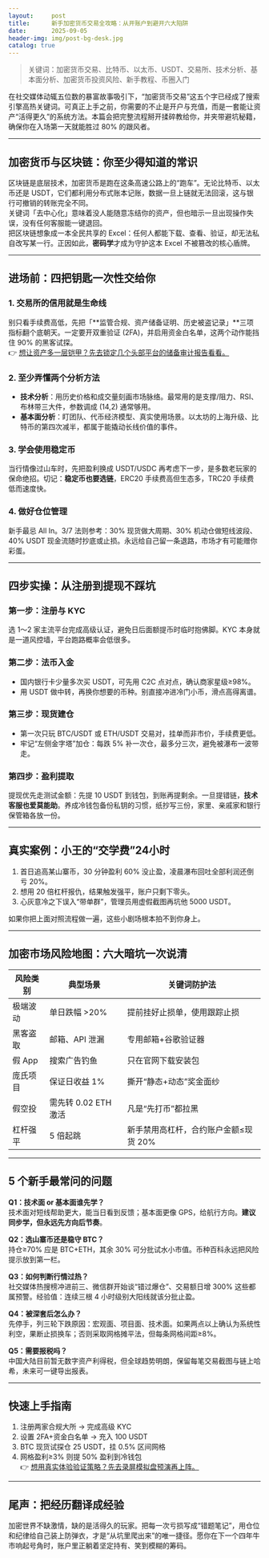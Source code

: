 ```yaml
---
layout:     post
title:      新手加密货币交易全攻略：从开账户到避开六大陷阱
date:       2025-09-05
header-img: img/post-bg-desk.jpg
catalog: true
---
```


> 关键词：加密货币交易、比特币、以太币、USDT、交易所、技术分析、基本面分析、加密货币投资风险、新手教程、币圈入门

在社交媒体动辄五位数的暴富故事吸引下，“加密货币交易”这五个字已经成了搜索引擎高热关键词。可真正上手之前，你需要的不止是开户与充值，而是一套能让资产“活得更久”的系统方法。本篇会把完整流程掰开揉碎教给你，并夹带避坑秘籍，确保你在入场第一天就能胜过 80% 的跟风者。

---

## 加密货币与区块链：你至少得知道的常识
区块链是底层技术，加密货币是跑在这条高速公路上的“跑车”。无论比特币、以太币还是 USDT，它们都利用分布式账本记账，数据一旦上链就无法回滚，这与银行可撤销的转账完全不同。  
关键词「去中心化」意味着没人能随意冻结你的资产，但也暗示一旦出现操作失误，没有任何客服能一键退回。  
把区块链想象成一本全民共享的 Excel：任何人都能下载、查看、验证，却无法私自改写某一行。正因如此，**密码学**才成为守护这本 Excel 不被篡改的核心盾牌。

---

## 进场前：四把钥匙一次性交给你

### 1. 交易所的信用就是生命线
别只看手续费高低，先把「**监管合规、资产储备证明、历史被盗记录」**三项指标翻个底朝天。一定要开双重验证 (2FA)，并启用资金白名单，这两个动作能挡住 90% 的黑客试探。  
👉 [想让资产多一层铠甲？先去锁定几个头部平台的储备审计报告看看。](https://okxdog.com/)

### 2. 至少弄懂两个分析方法
- **技术分析**：用历史价格和成交量刻画市场脉络。最常用的是支撑/阻力、RSI、布林带三大件，参数调成 (14,2) 通常够用。  
- **基本面分析**：盯团队、代币经济模型、真实使用场景。以太坊的上海升级、比特币的第四次减半，都属于能撬动长线价值的事件。

### 3. 学会使用稳定币
当行情像过山车时，先把盈利换成 USDT/USDC 再考虑下一步，是多数老玩家的保命绝招。切记：**稳定币也要选链**，ERC20 手续费高但生态多，TRC20 手续费低而速度快。

### 4. 做好仓位管理
新手最忌 All In。3/7 法则参考：30% 现货做大周期、30% 机动仓做短线波段、40% USDT 现金流随时抄底或止损。永远给自己留一条退路，市场才有可能赠你彩蛋。

---

## 四步实操：从注册到提现不踩坑

### 第一步：注册与 KYC
选 1～2 家主流平台完成高级认证，避免日后面额提币时临时抱佛脚。KYC 本身就是一道风控墙，平台跑路概率会低很多。

### 第二步：法币入金
- 国内银行卡少量多次买 USDT，可先用 C2C 点对点，确认商家星级≥98%。  
- 用 USDT 做中转，再换你想要的币种。别直接冲进冷门小币，滑点高得离谱。

### 第三步：现货建仓
- 第一次只玩 BTC/USDT 或 ETH/USDT 交易对，挂单而非市价，手续费更低。  
- 牢记“左侧金字塔”加仓：每跌 5% 补一次仓，最多分三次，避免被瀑布一波带走。

### 第四步：盈利提取
提现优先走测试金额：先提 10 USDT 到钱包，到账再提剩余。一旦提错链，**技术客服也爱莫能助**。养成冷钱包备份私钥的习惯，纸抄写三份，家里、亲戚家和银行保管箱各放一份。

---

## 真实案例：小王的“交学费”24小时
1. 首日追高某山寨币，30 分钟盈利 60% 没止盈，凌晨瀑布回吐全部利润还倒亏 20%。  
2. 想用 20 倍杠杆报仇，结果触发强平，账户只剩下零头。  
3. 心灰意冷之下误入“带单群”，管理员用虚假截图再坑他 5000 USDT。  

如果你把上面对照流程做一遍，这些小剧场根本拍不到你身上。

---

## 加密市场风险地图：六大暗坑一次说清
| 风险类别 | 典型场景 | 关键词防护法 |
| --- | --- | --- |
| 极端波动 | 单日跌幅 >20% | 提前挂好止损单，使用跟踪止损 |
| 黑客盗取 | 邮箱、API 泄漏 | 专用邮箱+谷歌验证器 |
| 假 App | 搜索广告钓鱼 | 只在官网下载安装包 |
| 庞氏项目 | 保证日收益 1% | 撕开“静态+动态”奖金面纱 |
| 假空投 | 需先转 0.02 ETH 激活 | 凡是“先打币”都拉黑 |
| 杠杆强平 | 5 倍起跳 | 新手禁用高杠杆，合约账户金额≤现货 20% |

---

## 5 个新手最常问的问题

**Q1：技术面 or 基本面谁先学？**  
技术面对短线帮助更大，能当日看到反馈；基本面更像 GPS，给航行方向。**建议同步学，但永远先方向后节奏**。

**Q2：选山寨币还是稳守 BTC？**  
持仓≥70% 应是 BTC+ETH，其余 30% 可分批试水小市值。币种百科永远把风险提示放到第一栏。

**Q3：如何判断行情过热？**  
社交媒体热搜榜冲进前三、微信群开始谈“错过爆仓”、交易额日增 300% 这些都属预警。经验值：连续三根 4 小时级别大阳线就该分批止盈。

**Q4：被深套后怎么办？**  
先停手，列三轮下跌原因：宏观面、项目面、技术面。如果两点以上确认为系统性利空，果断止损换车；否则采取网格摊平法，但每条网格间距≥8%。

**Q5：需要报税吗？**  
中国大陆目前暂无数字资产利得税，但全球趋势明朗，保留每笔交易截图与链上哈希，未来可一键导出报表。

---

## 快速上手指南

1. 注册两家合规大所 → 完成高级 KYC  
2. 设置 2FA+资金白名单 → 充入 100 USDT  
3. BTC 现货试探仓 25 USDT，挂 0.5% 区间网格  
4. 网格盈利≥3% 则提 50% 盈利到冷钱包  
👉 [想用真实体验验证策略？先去录屏模拟盘预演再上阵。](https://okxdog.com/)

---

## 尾声：把经历翻译成经验

加密世界不缺激情，缺的是活得久的玩家。把每一次亏损写成“错题笔记”，用仓位和纪律给自己装上防弹衣，才是“从坑里爬出来”的唯一捷径。愿你在下一个四年牛市响起号角时，账户里正躺着坚定持有、笑到模糊的筹码。